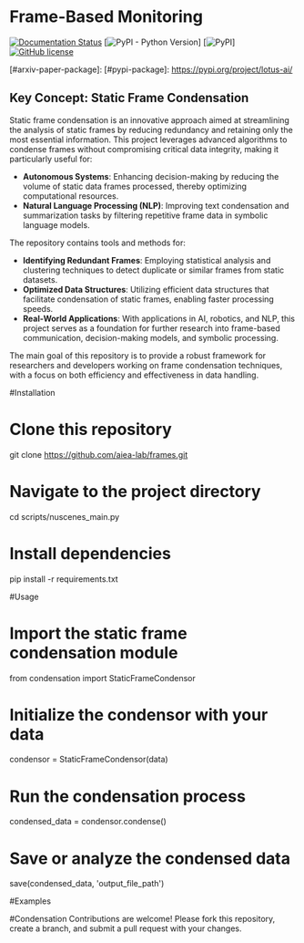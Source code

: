 # Frame-Based Monitoring

<!--- BADGES: START --->

[![Documentation Status](https://readthedocs.org/projects/lotus-ai/badge/?version=latest)]()
[![PyPI - Python Version](https://img.shields.io/pypi/pyversions/lotus-ai)]
[![PyPI](https://img.shields.io/pypi/v/lotus-ai)]
[![GitHub license](https://img.shields.io/badge/License-MIT-blu.svg)][#license-gh-package]

[#license-gh-package]: https://lbesson.mit-license.org/
[#arxiv-paper-package]: 
[#pypi-package]: https://pypi.org/project/lotus-ai/
<!--- BADGES: END --->

## Key Concept: Static Frame Condensation
Static frame condensation is an innovative approach aimed at streamlining the analysis of static frames by reducing redundancy and retaining only the most essential information. This project leverages advanced algorithms to condense frames without compromising critical data integrity, making it particularly useful for:

- **Autonomous Systems**: Enhancing decision-making by reducing the volume of static data frames processed, thereby optimizing computational resources.
- **Natural Language Processing (NLP)**: Improving text condensation and summarization tasks by filtering repetitive frame data in symbolic language models.

The repository contains tools and methods for:
- **Identifying Redundant Frames**: Employing statistical analysis and clustering techniques to detect duplicate or similar frames from static datasets.
- **Optimized Data Structures**: Utilizing efficient data structures that facilitate condensation of static frames, enabling faster processing speeds.
- **Real-World Applications**: With applications in AI, robotics, and NLP, this project serves as a foundation for further research into frame-based communication, decision-making models, and symbolic processing.

The main goal of this repository is to provide a robust framework for researchers and developers working on frame condensation techniques, with a focus on both efficiency and effectiveness in data handling.

#Installation
# Clone this repository
git clone https://github.com/aiea-lab/frames.git

# Navigate to the project directory
cd scripts/nuscenes_main.py

# Install dependencies
pip install -r requirements.txt

#Usage
# Import the static frame condensation module
from condensation import StaticFrameCondensor

# Initialize the condensor with your data
condensor = StaticFrameCondensor(data)

# Run the condensation process
condensed_data = condensor.condense()

# Save or analyze the condensed data
save(condensed_data, 'output_file_path')

#Examples

#Condensation
Contributions are welcome! Please fork this repository, create a branch, and submit a pull request with your changes.
